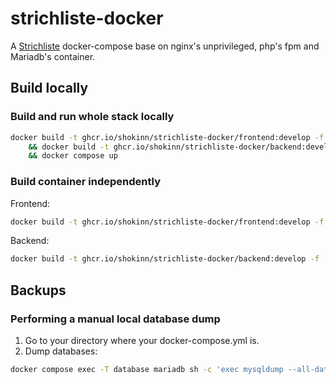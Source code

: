 # strichliste-docker
A [Strichliste](https://github.com/strichliste) docker-compose base on nginx's unprivileged, php's fpm and Mariadb's container.


## Build locally

### Build and run whole stack locally

```bash
docker build -t ghcr.io/shokinn/strichliste-docker/frontend:develop -f ./docker/frontend.Dockerfile . \
    && docker build -t ghcr.io/shokinn/strichliste-docker/backend:develop -f ./docker/backend.Dockerfile . \
    && docker compose up

```

### Build container independently
Frontend:  
```bash
docker build -t ghcr.io/shokinn/strichliste-docker/frontend:develop -f ./docker/frontend.Dockerfile .
```

Backend:  
```bash
docker build -t ghcr.io/shokinn/strichliste-docker/backend:develop -f ./docker/backend.Dockerfile .
```

## Backups

### Performing a manual local database dump

1. Go to your directory where your docker-compose.yml is.
2. Dump databases:  
```bash
docker compose exec -T database mariadb sh -c 'exec mysqldump --all-databases -uroot -p"${MARIADB_ROOT_PASSWORD}"' > mariadb-dump-$(date +%F_%H-%M-%S).sql
```
